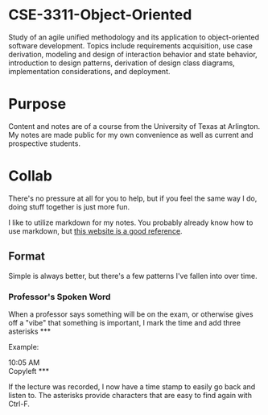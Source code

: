 # CSE-3311-Object-Oriented
Study of an agile unified methodology and its application to object-oriented software development. Topics include requirements acquisition, use case derivation, modeling and design of interaction behavior and state behavior, introduction to design patterns, derivation of design class diagrams, implementation considerations, and deployment.

# Purpose
Content and notes are of a course from the University of Texas at Arlington. My notes are made public for my own convenience as well as current and prospective students.

# Collab
There's no pressure at all for you to help, but if you feel the same way I do, doing stuff together is just more fun. 

I like to utilize markdown for my notes. You probably already know how to use markdown, but [this website is a good reference](https://www.markdownguide.org/cheat-sheet).

## Format
Simple is always better, but there's a few patterns I've fallen into over time.

### Professor's Spoken Word
When a professor says something will be on the exam, or otherwise gives off a "vibe" that something is important, I mark the time and add three asterisks ***

Example:

10:05 AM  
Copyleft *** 

If the lecture was recorded, I now have a time stamp to easily go back and listen to. The asterisks provide characters that are easy to find again with Ctrl-F.

